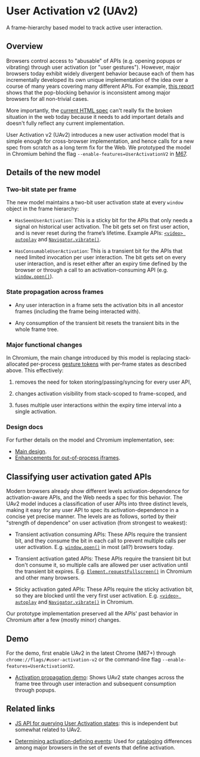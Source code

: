 # User Activation v2 (UAv2)
A frame-hierarchy based model to track active user interaction.


## Overview

Browsers control access to "abusable" of APIs (e.g. opening popups or vibrating)
through user activation (or "user gestures").  However, major browsers today
exhibit widely divergent behavior because each of them has incrementally
developed its own unique implementation of the idea over a course of many years
covering many different APIs.  For example, [this
report](https://docs.google.com/document/d/1hYRTEkfWDl-KO4Y6cG469FBC3nyBy9_SYItZ1EEsXUA/edit?usp=sharing)
shows that the pop-blocking behavior is inconsistent among major browsers for
all non-trivial cases.

More importantly, the [current HTML
spec](https://html.spec.whatwg.org/#triggered-by-user-activation) can't really
fix the broken situation in the web today because it needs to add important
details and doesn't fully reflect any current implementation.

User Activation v2 (UAv2) introduces a new user activation model that is simple
enough for cross-browser implementation, and hence calls for a new spec from
scratch as a long term fix for the Web.  We prototyped the model in Chromium
behind the flag `--enable-features=UserActivationV2` in
[M67](https://www.chromestatus.com/features/5722065667620864).


## Details of the new model

### Two-bit state per frame

The new model maintains a two-bit user activation state at every `window` object
in the frame hierarchy:
- `HasSeenUserActivation`: This is a sticky bit for the APIs that only needs a
  signal on historical user activation.  The bit gets set on first user action,
  and is never reset during the frame’s lifetime.  Example APIs: [`<video>
  autoplay`](https://developer.mozilla.org/en-US/docs/Web/HTML/Element/video)
  and
  [`Navigator.vibrate()`](https://developer.mozilla.org/en-US/docs/Web/API/Navigator/vibrate).

- `HasConsumableUserActivation`: This is a transient bit for the APIs that need
  limited invocation per user interaction.  The bit gets set on every user
  interaction, and is reset either after an expiry time defined by the browser
  or through a call to an activation-consuming API
  (e.g. [`window.open()`](https://developer.mozilla.org/en-US/docs/Web/API/Window/open)).


### State propagation across frames

- Any user interaction in a frame sets the activation bits in all ancestor
  frames (including the frame being interacted with).

- Any consumption of the transient bit resets the transient bits in the whole
  frame tree.


### Major functional changes

In Chromium, the main change introduced by this model is replacing
stack-allocated per-process [gesture
tokens](https://cs.chromium.org/chromium/src/third_party/blink/renderer/core/dom/user_gesture_indicator.h?rcl=4b937d53836386e51532fbe870938b33ce0455ed&l=20)
with per-frame states as described above.  This effectively:
1. removes the need for token storing/passing/syncing for every user API,

2. changes activation visibility from stack-scoped to frame-scoped, and

3. fuses multiple user interactions within the expiry time interval into a
   single activation.


### Design docs

For further details on the model and Chromium implementation, see:
- [Main design](https://docs.google.com/document/d/1erpl1yqJlc1pH0QvVVmi1s3WzqQLsEXTLLh6VuYp228/edit?usp=sharing).
- [Enhancements for out-of-process iframes](https://docs.google.com/document/d/1XL3vCedkqL65ueaGVD-kfB5RnnrnTaxLc7kmU91oerg/edit?usp=sharing).


## Classifying user activation gated APIs

Modern browsers already show different levels activation-dependence for
activation-aware APIs, and the Web needs a spec for this behavior.  The UAv2
model induces a classification of user APIs into three distinct levels, making
it easy for any user API to spec its activation-dependence in a concise yet
precise manner.  The levels are as follows, sorted by their "strength of
dependence" on user activation (from strongest to weakest):

- Transient activation consuming APIs: These APIs require the transient bit, and
  they consume the bit in each call to prevent multiple calls per user
  activation.
  E.g. [`window.open()`](https://developer.mozilla.org/en-US/docs/Web/API/Window/open)
  in most (all?)  browsers today.

- Transient activation gated APIs: These APIs require the transient bit but
  don't consume it, so multiple calls are allowed per user activation until the
  transient bit expires.  E.g.
  [`Element.requestFullscreen()`](https://developer.mozilla.org/en-US/docs/Web/API/Element/requestFullScreen)
  in Chromium and other many browsers.

- Sticky activation gated APIs: These APIs require the sticky activation bit, so
  they are blocked until the very first user activation.  E.g. [`<video>
  autoplay`](https://developer.mozilla.org/en-US/docs/Web/HTML/Element/video)
  and
  [`Navigator.vibrate()`](https://developer.mozilla.org/en-US/docs/Web/API/Navigator/vibrate)
  in Chromium.

Our prototype implementation preserved all the APIs' past behavior in
Chromium after a few (mostly minor) changes.


## Demo

For the demo, first enable UAv2 in the latest Chrome (M67+) through
`chrome://flags/#user-activation-v2` or the command-line flag
`--enable-features=UserActivationV2`.

- [Activation propagation
  demo](https://mustaqahmed.github.io/user-activation-v2/propagation/): Shows
  UAv2 state changes across the frame tree through user interaction and
  subsequent consumption through popups.


## Related links

- [JS API for querying User Activation
  states](https://github.com/dtapuska/useractivation): this is independent but
  somewhat related to UAv2.

- [Determining activation-defining
  events](https://mustaqahmed.github.io/user-activation-v2/event-set/): Used for
  [cataloging](https://docs.google.com/spreadsheets/d/1DGXjhQ6D3yZXIePOMo0dsd2agz0t5W7rYH1NwJ-QGJo/edit?usp=sharing)
  differences among major browsers in the set of events that define activation.
